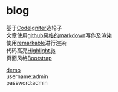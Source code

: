 blog
====

基于[CodeIgniter](http://ellislab.com/codeigniter)造轮子  
文章使用[github风格的markdown](https://help.github.com/articles/github-flavored-markdown/)写作及渲染  
使用[remarkable](https://github.com//jonschlinkert/remarkable)进行渲染  
代码高亮[Highlight.js](https://github.com/isagalaev/highlight.js)  
页面风格[Bootstrap](https://github.com/twbs/bootstrap)  


[demo](http://yadam.sinaapp.com/home)  
username:admin  
password:admin

